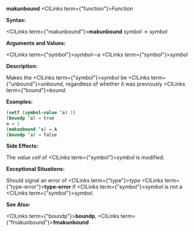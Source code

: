 **makunbound** <ClLinks  term={"function"}><i>Function</i></ClLinks> 



**Syntax:** 



<ClLinks  term={"makunbound"}><b>makunbound</b></ClLinks> *symbol → symbol* 



**Arguments and Values:** 



<ClLinks  term={"symbol"}><i>symbol</i></ClLinks>—a <ClLinks  term={"symbol"}><i>symbol</i></ClLinks> 



**Description:** 



Makes the <ClLinks  term={"symbol"}><i>symbol</i></ClLinks> be <ClLinks  term={"unbound"}><i>unbound</i></ClLinks>, regardless of whether it was previously <ClLinks  term={"bound"}><i>bound</i></ClLinks>. 



**Examples:**
```lisp
(setf (symbol-value ’a) 1) 
(boundp ’a) → true 
a → 1 
(makunbound ’a) → A 
(boundp ’a) → false 
```
**Side Effects:** 



The *value cell* of <ClLinks  term={"symbol"}><i>symbol</i></ClLinks> is modified. 



**Exceptional Situations:** 



Should signal an error of <ClLinks  term={"type"}><i>type</i></ClLinks> <ClLinks  term={"type-error"}><b>type-error</b></ClLinks> if <ClLinks  term={"symbol"}><i>symbol</i></ClLinks> is not a <ClLinks  term={"symbol"}><i>symbol</i></ClLinks>. 







 



 



**See Also:** 



<ClLinks  term={"boundp"}><b>boundp</b></ClLinks>, <ClLinks  term={"fmakunbound"}><b>fmakunbound</b></ClLinks> 



